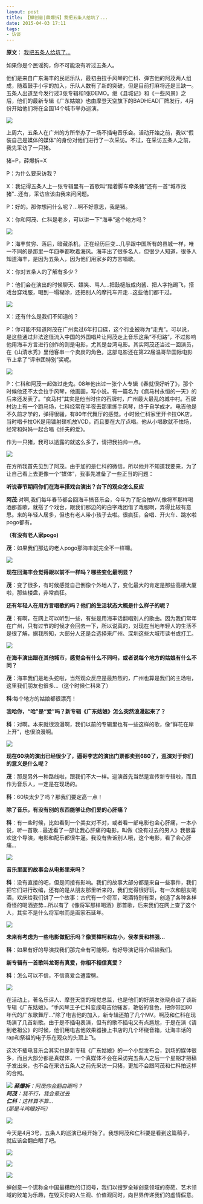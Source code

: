 ```yaml
---
layout: post
title: 【蝉创意|薛爆拆】我把五条人给坑了...
date: 2015-04-03 17:11
tags:
- 访谈
---
```


**原文**： 
[我把五条人给坑了...](https://mp.weixin.qq.com/s/yfWB_R2IpxKTK921Zqg3qA)

如果你是个民谣狗，你不可能没有听过五条人。  

他们是来自广东海丰的民谣乐队，最初由拉手风琴的仁科、弹吉他的阿茂两人组成，随着鼓手小宇的加入，乐队人数有了新的突破，但是目前打麻将还是三缺一。五条人出道至今发行过3张专辑和1张DEMO。继《县城记》和《一些风景》之后，他们的最新专辑《广东姑娘》也由摩登天空旗下的BADHEAD厂牌发行，4月份开始他们将在全国14个城市举办巡演。

![](http://mmbiz.qpic.cn/mmbiz/iaelMVEiaorWcwicRVc0BEbMdBK9zq1hGV6JkrEuzMkmcPXVrVKvyq0yLrygKXEZQruLVf6dh0CFQ4fmHhX4zO4FA/640?tp=webp&wxfrom=5&wx_lazy=1&wx_co=1)  

上周六，五条人在广州的方所举办了一场不插电音乐会。活动开始之前，我以“假装自己是媒体的媒体”的身份对他们进行了一次采访。不过，在采访五条人之前，我先采访了一只猪。

猪=P，薛爆拆=X

P：为什么要采访我？


X：我记得五条人上一张专辑里有一首歌叫“踏着脚车牵条猪”还有一首“城市找猪”...还有，采访应该由我来问问题。

P：好的。那你想问什么呢？…啊不好意思，我是猪。

X：你和阿茂、仁科是老乡，可以讲一下“海丰”这个地方吗？

![](http://mmbiz.qpic.cn/mmbiz/iaelMVEiaorWcwicRVc0BEbMdBK9zq1hGV6bicCkXzqkliaCFmfyUIGsDUP0cYt5iaDzVK4CPibXpEossnw0JmUx5YvZA/640?tp=webp&wxfrom=5&wx_lazy=1&wx_co=1)

P：海丰贫穷、落后，暗藏杀机，正在经历巨变…几乎跟中国所有的县城一样，唯一不同的是那里一年四季都吹着海风。海丰出了很多名人，但很少人知道，很多人知道海丰，是因为五条人，因为他们用家乡的方言唱歌。

X：你对五条人的了解有多少？

P：他们会在演出的时候聊天、嬉笑、骂人…把鼓槌敲成肉酱、把人字拖踢飞，搭戏台穿戏服，喝到一塌糊涂，还把别人的摩托车开走…这些他们都干过。

![](http://mmbiz.qpic.cn/mmbiz/iaelMVEiaorWcwicRVc0BEbMdBK9zq1hGV69KESlia790l3N5HVYPbBiabty39miaBiaFm9CZ78RbHhlFBz7ngKdRibkzw/640?tp=webp&wxfrom=5&wx_lazy=1&wx_co=1)  

X：还有什么是我们不知道的？

P：你可能不知道阿茂在广州卖过6年打口碟，这个行业被称为“走鬼”。可以说，是这些通过非法途径流入中国的外国唱片让阿茂走上音乐这条“不归路”，不过影响他用海丰方言进行创作的则是电影，尤其是台湾电影。其实阿茂还当过一回演员，在《山清水秀》里他客串一个卖炭的角色，这部电影还在第22届温哥华国际电影节上拿了“评审团特别”奖呢。

![](http://mmbiz.qpic.cn/mmbiz/iaelMVEiaorWcwicRVc0BEbMdBK9zq1hGV6Lj7AB3Fibv8SeRDGZgAngRMKKBjHTCx7EancRgxDZia3icG57jfvfzSJw/640?tp=webp&wxfrom=5&wx_lazy=1&wx_co=1)  

P：仁科和阿茂一起做过走鬼。08年他出过一张个人专辑《春就很好听了》，那个时候他还不太会拉手风琴，他画画，写小说。有一篇名为《疯马村永恒的一天》的后来还发表了。“疯马村”其实是他当时住的石牌村，广州最大最乱的城中村。石牌村边上有一个跑马场，仁科经常在半夜去那里练手风琴，终于自学成才。电吉他是不久前才学的，弹得很骚，有80年代舞厅的感觉。小时候仁科家里开卡拉OK店，当时唱卡拉OK是用镭射碟机放VCD，而且要在大厅点唱。他从小唱歌就不怯场，经常和妈妈一起合唱《纤夫的爱》。

作为一只猪，我可以透露的就这么多了，请把我拍帅一点。

![](http://mmbiz.qpic.cn/mmbiz/iaelMVEiaorWcwicRVc0BEbMdBK9zq1hGV68pkRvzbLAsgKZ32WpByQCZZDzdiaEAo2dQOmSibXOZ5icQKobCIKXq5rg/640?tp=webp&wxfrom=5&wx_lazy=1&wx_co=1)

在方所我首先见到了阿茂。由于加的是仁科的微信，所以他并不知道我要来，为了让自己看上去更像一个“媒体”，我事先准备了一些正当的问题：

**听说春节期间你们在海丰搭戏台演出？台下的观众怎么反应**  

**阿茂**:对啊,我们每年春节都会回海丰搞音乐会，今年为了配合拍MV,像将军那样喝酒那首歌，就搭了个戏台，跟我们那边的的白字戏团借了戏服啊，弄得比较有意思。来的年轻人居多，但也有老人带小孩子去啦。很疯狂，合唱、开火车、跳水啦pogo都有。

**（有没有老人家pogo)**

**茂**：如果我们那边的老人pogo那海丰就完全不一样囖。

![](http://mmbiz.qpic.cn/mmbiz/iaelMVEiaorWcwicRVc0BEbMdBK9zq1hGV6nibiajL4Radp7ktmeg8UiaFJtlCmu0XPBob1TBvZdjKsQuPibca1W8vHvw/640?tp=webp&wxfrom=5&wx_lazy=1&wx_co=1)

**现在回海丰会觉得跟以前不一样吗？哪些变化最明显？**

**茂**：变了很多，有时候感觉自己倒像个外地人了，变化最大的肯定是那些高楼大厦啦，那些楼盘，非常疯狂。

**还有年轻人在用方言唱歌的吗？他们的生活状态大概是什么样子的呢？**

**茂**：有啊，在网上可以听到一些，有些是用海丰话翻唱别人的歌曲。因为我们常年在广州，只有过节的时候才会回去一下，所以说真的，对现在当地年轻人的生活不是很了解，据我所知，大部分人还是会选择来广州、深圳这些大城市读书或打工。

![](http://mmbiz.qpic.cn/mmbiz/iaelMVEiaorWcwicRVc0BEbMdBK9zq1hGV62xre3eDmLKibFm9dichhI4iaQuMjajZLyDIFTxKficEmEcibeAbZiaezEnKg/640?tp=webp&wxfrom=5&wx_lazy=1&wx_co=1)  

**在海丰演出跟在其他城市，感觉会有什么不同吗，或者说每个地方的姑娘有什么不同？**

**茂**：海丰我们是地头蛇啦，当然观众反应是最热烈的，广州也算是我们的主场啦，这里我们朋友也很多…（这个时候仁科来了）

**科**:每个地方的姑娘都很漂亮！

**我哈你，“哈”是“爱”吗？新专辑《广东姑娘》怎么突然浪漫起来了？**


**科**：对啊。本来就很浪漫啊，我们以前的专辑里也有一些这样的歌，像“鲜花在岸上开”，也很浪漫啊。

  

![](http://mmbiz.qpic.cn/mmbiz/iaelMVEiaorWcwicRVc0BEbMdBK9zq1hGV6bHy9HCqUYP3G6lKcBicA651BbVTTCZm2nxW07vyXpxzPUJX70pFT6tA/640?tp=webp&wxfrom=5&wx_lazy=1&wx_co=1)

  

**现在60块的演出已经很少了，逼哥李志的演出门票都卖到680了，巡演对于你们的意义是什么呢？**

  

**茂**：那是另外一种路线啦，跟我们不大一样。巡演首先当然是宣传新专辑啦，而且作为音乐人，一定是在现场的。

**科**：60块太少了吗？那我们要定高一点！

  

**除了音乐，有没有别的东西能够让你们爱的心肝痛？**

  

**科**：有一些时候，比如看到一个美女对不对，或者看一部电影也会心肝痛，一本小说，听一首歌…最近看了一部让我心肝痛的电影，叫做《没有过去的男人》我很喜欢这个导演，电影和配乐都很牛逼。我没有告诉别人哦，这个电影，看了会心肝痛…  

![](http://mmbiz.qpic.cn/mmbiz/iaelMVEiaorWcwicRVc0BEbMdBK9zq1hGV60Cm7zayIh6wyxWV7p8D2KFTTYz2nU55Z3Kd3O0OwyvxLKLQPmCZSicQ/640?tp=webp&wxfrom=5&wx_lazy=1&wx_co=1)

**音乐里面的故事会从电影里来吗？**

  

**科**：没有直接的吧，但是间接有影响。我们的故事大部分都是来自一些事件，我们把它们进行改编，还有的是从朋友那里听来的，我们觉得很好玩，有一次和朋友喝酒，欢庆给我们讲了一个故事：古代有一个将军，喝酒特别有型，创造了各种各样奇怪的喝酒姿势...所以有了《像将军那样喝酒》那首歌，后来我们在网上查了这个人，其实不是什么将军啦而是画家石延年。

  

  

![](http://mmbiz.qpic.cn/mmbiz/iaelMVEiaorWcwicRVc0BEbMdBK9zq1hGV6ZzYqRCoqDxgo402DS9ATzmicq1t2HpvVOYgcKs06ELY7icIrWTIF9tUg/640?tp=webp&wxfrom=5&wx_lazy=1&wx_co=1)  

  

**未来有考虑为一些电影做配乐吗？像贾樟柯和左小，侯孝贤和林强…**

  

**科**：如果有好的导演找我们那完全有可能啊，有好导演记得介绍給我们。

  

**新专辑有一首歌叫龙哥有真爱，你相不相信真爱？**

  

**科**：怎么可以不信，不信真爱会遭雷劈。

  

  

![](http://mmbiz.qpic.cn/mmbiz/iaelMVEiaorWcwicRVc0BEbMdBK9zq1hGV6TUeCv3YiaGPHLqO3m1iclEmOBKWcKvAW7ZIDqqAWygmDgmqib6lAYS33g/640?tp=webp&wxfrom=5&wx_lazy=1&wx_co=1)  

在活动上，著名乐评人、摩登天空的视觉总监，也是他们的好朋友张晓舟谈了谈新专辑《广东姑娘》。“手风琴王子仁科变成电吉他骚客，艳俗的音色，把你带回80年代的广东歌舞厅...”除了电吉他的加入，新专辑还拍了几个MV。啊茂和仁科在现场演了几首新歌。由于是不插电表演，但有的歌不插电又有点尴尬，于是在演《请到老祖公》的时候，他们用电吉他效果器接上书店的几个环绕音箱，让海丰话的rap和祭祖的电子乐在观众的头顶上飞。

  

这次不插电音乐会其实也是新专辑《广东姑娘》的一个小型发布会，到场的媒体很多，而且大部分都是真媒体，一个真媒体不会在采访完五条人之后一个星期才把稿子发出来，也不会在采访五条人之前先采访一只猪，更加不会跟阿茂和仁科拍这样的合照。

  

![](http://mmbiz.qpic.cn/mmbiz/iaelMVEiaorWcwicRVc0BEbMdBK9zq1hGV6f8eUGMFIdpUibhIleEPiaYpxoMfwg1drCezfWuGLL50aavv9f9c5IKBQ/640?tp=webp&wxfrom=5&wx_lazy=1&wx_co=1)
***薛爆拆**：阿茂你会翻白眼吗？  
**阿茂**：我不行，我会晕过去  
**仁科**：这样算不算...  
(那是斗鸡眼好吗）*

  

![](http://mmbiz.qpic.cn/mmbiz/iaelMVEiaorWcwicRVc0BEbMdBK9zq1hGV6bzJfyBpViaDC1qoia7fE7ORbj85PIUC3n8yDB6MavKYGHLmO2CzmTYUA/640?tp=webp&wxfrom=5&wx_lazy=1&wx_co=1)  

  

今天是4月3号，五条人的巡演已经开始了。我想阿茂和仁科要是看到这篇稿子，就应该会翻白眼了吧。

  

  

![](http://mmbiz.qpic.cn/mmbiz/iaelMVEiaorWcwicRVc0BEbMdBK9zq1hGV6zbeRpL95ODKdAQuZicXOdhUza4VUsyIea91D8XibUejOGxYZmudNoYgA/640?tp=webp&wxfrom=5&wx_lazy=1&wx_co=1)  

![](http://mmbiz.qpic.cn/mmbiz/iaelMVEiaorWekoopnmXpuf8PWBV42YHiaCzXo6Ia6IX98ADib4ke6IA5p0rQoPrPr2IJtM964fibGcsOLcWLZJI5Gg/640?tp=webp&wxfrom=5&wx_lazy=1&wx_co=1)

![](http://mmbiz.qpic.cn/mmbiz/n9BCHWJuRJdzyh5Fp34xlCVWbiaUmtrN1yiceibLDdtNOVKXATXs54cHQU8qmuiaYKmddeRdECbALhP8UbNDBvhL8A/640?tp=webp&wxfrom=5&wx_lazy=1&wx_co=1)

蝉创意一个谎称全中国最糟糕的订阅号，我们以搜罗全球创意领域的奇葩、艺术领域的败笔为乐趣，在毁灭你的人生观、价值观同时，向世界传递我们的虚情假意。